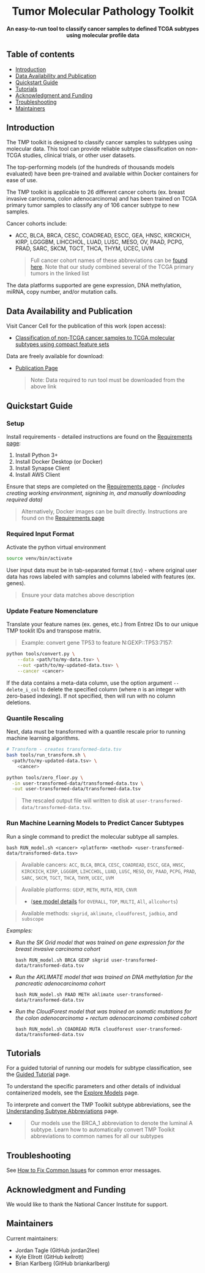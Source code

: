 <h1 align="center">Tumor Molecular Pathology Toolkit</h1>
<h4 align="center">An easy-to-run tool to classify cancer samples to defined TCGA subtypes using molecular profile data</h4>


## Table of contents

- [Introduction](#introduction)
- [Data Availability and Publication](#data-availability-and-publication)
- [Quickstart Guide](#quickstart-guide)
- [Tutorials](#tutorials)
- [Acknowledgment and Funding](#acknowledgment-and-funding)
- [Troubleshooting](#troubleshooting)
- [Maintainers](#maintainers)


## Introduction
The TMP toolkit is designed to classify cancer samples to subtypes using molecular data. This tool can provide reliable subtype classification on non-TCGA studies, clinical trials, or other user datasets.

The top-performing models (of the hundreds of thousands models evaluated) have been pre-trained and available within Docker containers for ease of use.

The TMP toolkit is applicable to 26 different cancer cohorts (ex. breast invasive carcinoma, colon adenocarcinoma) and has been trained on TCGA primary tumor samples to classify any of 106 cancer subtype to new samples.  


Cancer cohorts include:

+ ACC, BLCA, BRCA, CESC, COADREAD, ESCC, GEA, HNSC, KIRCKICH, KIRP, LGGGBM, LIHCCHOL, LUAD, LUSC, MESO, OV, PAAD, PCPG, PRAD, SARC, SKCM, TGCT, THCA, THYM, UCEC, UVM

  > Full cancer cohort names of these abbreviations can be [found here](https://gdc.cancer.gov/resources-tcga-users/tcga-code-tables/tcga-study-abbreviations). Note that our study combined several of the TCGA primary tumors in the linked list


The data platforms supported are gene expression, DNA methylation, miRNA, copy number, and/or mutation calls.

## Data Availability and Publication

Visit Cancer Cell for the publication of this work (open access): 

+ [Classification of non-TCGA cancer samples to TCGA molecular subtypes using compact feature sets](https://doi.org/10.1016/j.ccell.2024.12.002)

Data are freely available for download:

+ [Publication Page](https://gdc.cancer.gov/about-data/publications/CCG-TMP-2022)

    > Note: Data required to run tool must be downloaded from the above link

## Quickstart Guide

### Setup

Install requirements - detailed instructions are found on the [Requirements page](doc/requirements.md):

1. Install Python 3+
2. Install Docker Desktop (or Docker)
3. Install Synapse Client
4. Install AWS Client

Ensure that steps are completed on the [Requirements page](doc/requirements.md) - *(includes creating working environment, signining in, and manually downloading required data)*

> Alternatively, Docker images can be built directly. Instructions are found on the [Requirements page](doc.requirements.md)

### Required Input Format
Activate the python virtual environment 
```bash
source venv/bin/activate
```

User input data must be in tab-separated format (.tsv) - where original user data has rows labeled with samples and columns labeled with features (ex. genes).

> Ensure your data matches above description

### Update Feature Nomenclature

Translate your feature names (ex. genes, etc.) from Entrez IDs to our unique TMP tooklit IDs and transpose matrix.

> Example: convert gene TP53 to feature N:GEXP::TP53:7157:

```bash
python tools/convert.py \
	--data <path/to/my-data.tsv> \
	--out <path/to/my-updated-data.tsv> \
	--cancer <cancer>
```

If the data contains a meta-data column, use the option argument `--delete_i_col` to delete the specified column (where *n* is an integer with zero-based indexing). If not specified, then will run with no column deletions.

### Quantile Rescaling

Next, data must be transformed with a quantile rescale prior to running machine learning algorithms. 

```bash
# Transform - creates transformed-data.tsv
bash tools/run_transform.sh \
  <path/to/my-updated-data.tsv> \
	<cancer>

python tools/zero_floor.py \
  -in user-transformed-data/transformed-data.tsv \
  -out user-transformed-data/transformed-data.tsv
```

> The rescaled output file will written to disk at `user-transformed-data/transformed-data.tsv`.

### Run Machine Learning Models to Predict Cancer Subtypes

Run a single command to predict the molecular subtype all samples.

```
bash RUN_model.sh <cancer> <platform> <method> <user-transformed-data/transformed-data.tsv>
```

> Available cancers: `ACC`, `BLCA`, `BRCA`, `CESC`, `COADREAD`, `ESCC`, `GEA`, `HNSC`, `KIRCKICH`, `KIRP`, `LGGGBM`, `LIHCCHOL`, `LUAD`, `LUSC`, `MESO`, `OV`, `PAAD`, `PCPG`, `PRAD`, `SARC`, `SKCM`, `TGCT`, `THCA`, `THYM`, `UCEC`, `UVM` 

> Available platforms: `GEXP`, `METH`, `MUTA`, `MIR`, `CNVR` 
> - ([see model details](doc/model_details.md) for `OVERALL`, `TOP`, `MULTI`, `All`, `allcohorts`)

> Available methods: `skgrid`, `aklimate`, `cloudforest`, `jadbio`, and `subscope`


*Examples:*

+ *Run the SK Grid model that was trained on gene expression for the breast invasive carcinoma cohort*

  ```bash RUN_model.sh BRCA GEXP skgrid user-transformed-data/transformed-data.tsv```


+ *Run the AKLIMATE model that was trained on DNA methylation for the pancreatic adenocarcinoma cohort*

  ```bash RUN_model.sh PAAD METH aklimate user-transformed-data/transformed-data.tsv```


+ *Run the CloudForest model that was trained on somatic mutations for the colon adenocarcinoma + rectum adenocarcinoma combined cohort*

  ```bash RUN_model.sh COADREAD MUTA cloudforest user-transformed-data/transformed-data.tsv```

## Tutorials

For a guided tutorial of running our models for subtype classification, see the [Guided Tutorial](doc/tutorial/walk_thru_tutorial.md) page.

To understand the specific parameters and other details of individual containerized models, see the [Explore Models](doc/tutorial/Explore_models.md) page.

To interprete and convert the TMP Toolkit subtype abbreviations, see the [Understanding Subtype Abbreviations](doc/tutorial/Explore_cancer_subtypes.md) page. 


  + > Our models use the BRCA_1 abbreviation to denote the luminal A subtype. Learn how to automatically convert TMP Toolkit abbreviations to common names for all our subtypes

## Troubleshooting
See [How to Fix Common Issues](doc/error_messages.md) for common error messages.

## Acknowledgment and Funding
We would like to thank the National Cancer Institute for support.

## Maintainers
Current maintainers:

+ Jordan Tagle (GitHub jordan2lee)
+ Kyle Ellrott (GitHub kellrott)
+ Brian Karlberg (GitHub briankarlberg)
